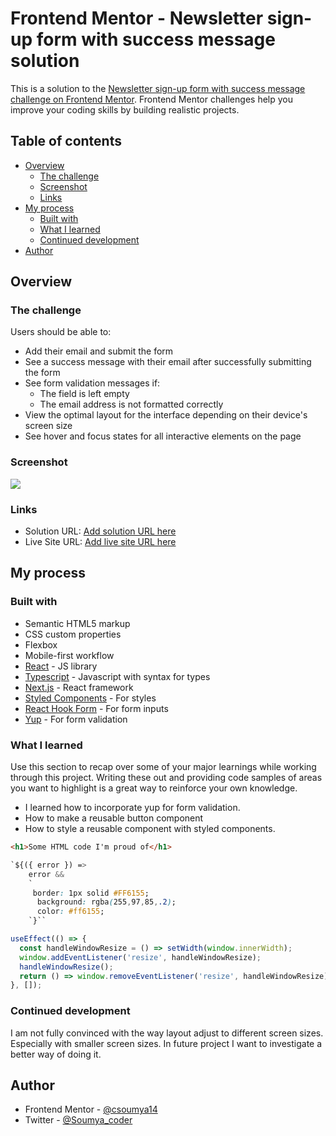 # Frontend Mentor - Newsletter sign-up form with success message solution

This is a solution to the [Newsletter sign-up form with success message challenge on Frontend Mentor](https://www.frontendmentor.io/challenges/newsletter-signup-form-with-success-message-3FC1AZbNrv). Frontend Mentor challenges help you improve your coding skills by building realistic projects.

## Table of contents

- [Overview](#overview)
  - [The challenge](#the-challenge)
  - [Screenshot](#screenshot)
  - [Links](#links)
- [My process](#my-process)
  - [Built with](#built-with)
  - [What I learned](#what-i-learned)
  - [Continued development](#continued-development)
- [Author](#author)

## Overview

### The challenge

Users should be able to:

- Add their email and submit the form
- See a success message with their email after successfully submitting the form
- See form validation messages if:
  - The field is left empty
  - The email address is not formatted correctly
- View the optimal layout for the interface depending on their device's screen size
- See hover and focus states for all interactive elements on the page

### Screenshot

![](../master/images/newsletterscreenshot.png)

### Links

- Solution URL: [Add solution URL here](https://github.com/csoumya14/NewsLetterSignUP.git)
- Live Site URL: [Add live site URL here](https://news-letter-sign-qfk961hxe-csoumya14.vercel.app/)

## My process

### Built with

- Semantic HTML5 markup
- CSS custom properties
- Flexbox
- Mobile-first workflow
- [React](https://reactjs.org/) - JS library
- [Typescript](https://www.typescriptlang.org/) - Javascript with syntax for types
- [Next.js](https://nextjs.org/) - React framework
- [Styled Components](https://styled-components.com/) - For styles
- [React Hook Form](https://www.react-hook-form.com/) - For form inputs
- [Yup](https://www.npmjs.com/package/yup) - For form validation

### What I learned

Use this section to recap over some of your major learnings while working through this project. Writing these out and providing code samples of areas you want to highlight is a great way to reinforce your own knowledge.

- I learned how to incorporate yup for form validation.
- How to make a reusable button component
- How to style a reusable component with styled components.

```html
<h1>Some HTML code I'm proud of</h1>
```

```css
`${({ error }) =>
    error &&
    `
     border: 1px solid #FF6155;
      background: rgba(255,97,85,.2);
      color: #ff6155;
    `}``
```

```js
useEffect(() => {
  const handleWindowResize = () => setWidth(window.innerWidth);
  window.addEventListener('resize', handleWindowResize);
  handleWindowResize();
  return () => window.removeEventListener('resize', handleWindowResize);
}, []);
```

### Continued development

I am not fully convinced with the way layout adjust to different screen sizes. Especially with smaller screen sizes. In future project I want to investigate a better way of doing it.

## Author

- Frontend Mentor - [@csoumya14](https://www.frontendmentor.io/profile/csoumya14)
- Twitter - [@Soumya_coder](https://twitter.com/Soumya_coder)
